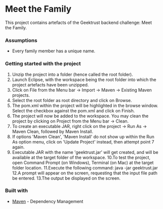 # Meet the Family

This project contains artefacts of the Geektrust backend challenge: Meet the Family.

### Assumptions

* Every family member has a unique name.

### Getting started with the project

1. Unzip the project into a folder (hence called the root folder).
2. Launch Eclipse, with the workspace being the root folder into which the project artefacts have been unzipped.
3. Click on File from the Menu bar -> Import -> Maven -> Existing Maven projects.
4. Select the root folder as root directory and click on Browse.
5. The pom.xml within the project will be highlighted in the browse window. Select the checkbox against the pom.xml and click on Finish.
6. The project will now be added to the workspace. You may clean the project by clicking on Project from the Menu bar -> Clean.
7. To create an executable JAR, right click on the project -> Run As -> Maven Clean, followed by Maven Install.
8. If options 'Maven Clean', 'Maven Install' do not show up within the Run As option menu, click on 'Update Project' instead, then attempt point 7 again.
9. Executable JAR with the name 'geektrust.jar' will get created, and will be available at the target folder of the workspace.
10.To test the project, open Command Prompt (on Windows), Terminal (on Mac) at the target folder location.
11.Execute the following command: java -jar geektrust.jar
12.A prompt will appear on the screen, requesting that the input file path be entered.
13.The output be displayed on the screen.

### Built with

* [Maven](https://maven.apache.org/) - Dependency Management